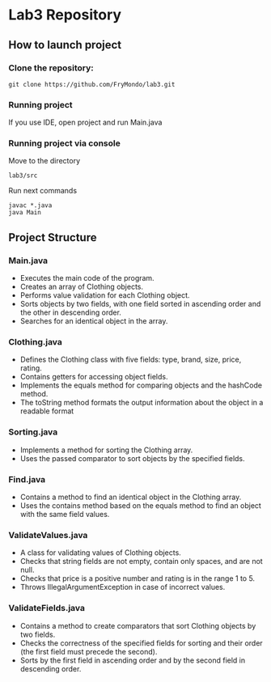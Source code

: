 # Lab3 Repository
## How to launch project
### Clone the repository:
```
git clone https://github.com/FryMondo/lab3.git
```
### Running project
If you use IDE, open project and run Main.java
### Running project via console
Move to the directory
```
lab3/src
```
Run next commands
```
javac *.java
java Main
```
## Project Structure
### Main.java
- Executes the main code of the program.
- Creates an array of Clothing objects.
- Performs value validation for each Clothing object.
- Sorts objects by two fields, with one field sorted in ascending order and the other in descending order.
- Searches for an identical object in the array.
### Clothing.java
- Defines the Clothing class with five fields: type, brand, size, price, rating.
- Contains getters for accessing object fields.
- Implements the equals method for comparing objects and the hashCode method.
- The toString method formats the output information about the object in a readable format
### Sorting.java
- Implements a method for sorting the Clothing array.
- Uses the passed comparator to sort objects by the specified fields.
### Find.java
- Contains a method to find an identical object in the Clothing array.
- Uses the contains method based on the equals method to find an object with the same field values.
### ValidateValues.java
- A class for validating values ​​of Clothing objects.
- Checks that string fields are not empty, contain only spaces, and are not null.
- Checks that price is a positive number and rating is in the range 1 to 5.
- Throws IllegalArgumentException in case of incorrect values.
### ValidateFields.java
- Contains a method to create comparators that sort Clothing objects by two fields.
- Checks the correctness of the specified fields for sorting and their order (the first field must precede the second).
- Sorts by the first field in ascending order and by the second field in descending order.
